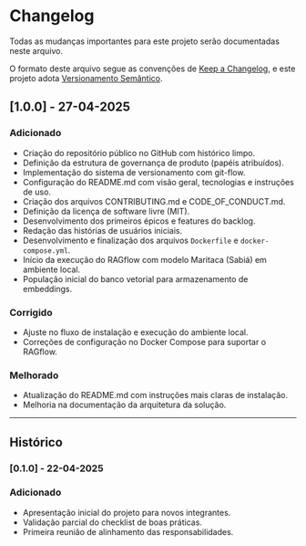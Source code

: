 # Changelog

Todas as mudanças importantes para este projeto serão documentadas neste arquivo.

O formato deste arquivo segue as convenções de [Keep a Changelog](https://keepachangelog.com/pt-BR/1.0.0/), e este projeto adota [Versionamento Semântico](https://semver.org/lang/pt-BR/).

## [1.0.0] - 27-04-2025

### Adicionado
- Criação do repositório público no GitHub com histórico limpo.
- Definição da estrutura de governança de produto (papéis atribuídos).
- Implementação do sistema de versionamento com git-flow.
- Configuração do README.md com visão geral, tecnologias e instruções de uso.
- Criação dos arquivos CONTRIBUTING.md e CODE_OF_CONDUCT.md.
- Definição da licença de software livre (MIT).
- Desenvolvimento dos primeiros épicos e features do backlog.
- Redação das histórias de usuários iniciais.
- Desenvolvimento e finalização dos arquivos `Dockerfile` e `docker-compose.yml`.
- Início da execução do RAGflow com modelo Maritaca (Sabiá) em ambiente local.
- População inicial do banco vetorial para armazenamento de embeddings.

### Corrigido
- Ajuste no fluxo de instalação e execução do ambiente local.
- Correções de configuração no Docker Compose para suportar o RAGflow.

### Melhorado
- Atualização do README.md com instruções mais claras de instalação.
- Melhoria na documentação da arquitetura da solução.

---

## Histórico

### [0.1.0] - 22-04-2025

### Adicionado
- Apresentação inicial do projeto para novos integrantes.
- Validação parcial do checklist de boas práticas.
- Primeira reunião de alinhamento das responsabilidades.

